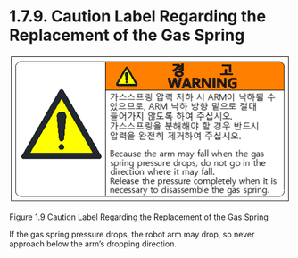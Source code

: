 ﻿# 1.7.9. Caution Label Regarding the Replacement of the Gas Spring

![](../../_assets/그림_1.9_가스스프링교체시주의라벨.png)

Figure 1.9 Caution Label Regarding the Replacement of the Gas Spring

If the gas spring pressure drops, the robot arm may drop, so never approach below the arm’s dropping direction. 

